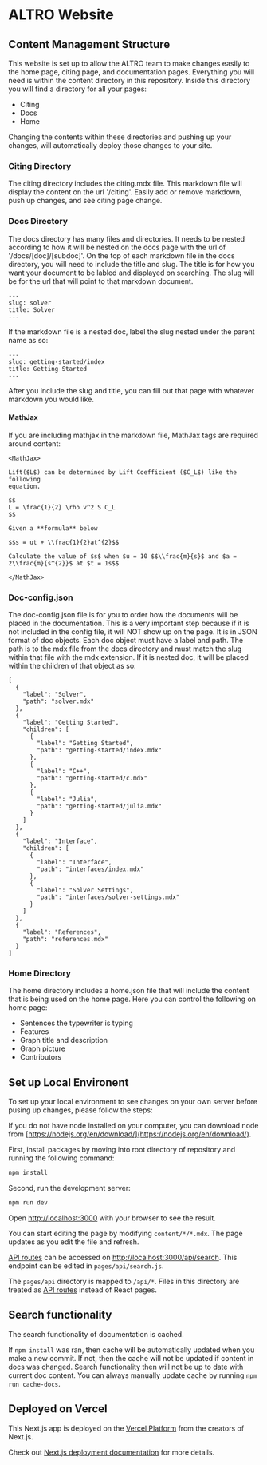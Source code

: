 # ALTRO Website

## Content Management Structure

This website is set up to allow the ALTRO team to make changes easily to the home page, citing page, and documentation pages. Everything you will need is within the content directory in this repository. Inside this directory you will find a directory for all your pages:

- Citing
- Docs
- Home

Changing the contents within these directories and pushing up your changes, will automatically deploy those changes to your site.

### Citing Directory

The citing directory includes the citing.mdx file. This markdown file will display the content on the url '/citing'. Easily add or remove markdown, push up changes, and see citing page change.

### Docs Directory

The docs directory has many files and directories. It needs to be nested according to how it will be nested on the docs page with the url of '/docs/[doc]/[subdoc]'. On the top of each markdown file in the docs directory, you will need to include the title and slug. The title is for how you want your document to be labled and displayed on searching. The slug will be for the url that will point to that markdown document.

    ---
    slug: solver
    title: Solver
    ---

If the markdown file is a nested doc, label the slug nested under the parent name as so:

    ---
    slug: getting-started/index
    title: Getting Started
    ---

After you include the slug and title, you can fill out that page with whatever markdown you would like.

#### MathJax

If you are including mathjax in the markdown file, MathJax tags are required around content:

    <MathJax>

    Lift($L$) can be determined by Lift Coefficient ($C_L$) like the following
    equation.

    $$
    L = \frac{1}{2} \rho v^2 S C_L
    $$

    Given a **formula** below

    $$s = ut + \\frac{1}{2}at^{2}$$

    Calculate the value of $s$ when $u = 10 $$\\frac{m}{s}$ and $a = 2\\frac{m}{s^{2}}$ at $t = 1s$$

    </MathJax>

### Doc-config.json

The doc-config.json file is for you to order how the documents will be placed in the documentation. This is a very important step because if it is not included in the config file, it will NOT show up on the page. It is in JSON format of doc objects. Each doc object must have a label and path. The path is to the mdx file from the docs directory and must match the slug within that file with the mdx extension. If it is nested doc, it will be placed within the children of that object as so:

```
[
  {
    "label": "Solver",
    "path": "solver.mdx"
  },
  {
    "label": "Getting Started",
    "children": [
      {
        "label": "Getting Started",
        "path": "getting-started/index.mdx"
      },
      {
        "label": "C++",
        "path": "getting-started/c.mdx"
      },
      {
        "label": "Julia",
        "path": "getting-started/julia.mdx"
      }
    ]
  },
  {
    "label": "Interface",
    "children": [
      {
        "label": "Interface",
        "path": "interfaces/index.mdx"
      },
      {
        "label": "Solver Settings",
        "path": "interfaces/solver-settings.mdx"
      }
    ]
  },
  {
    "label": "References",
    "path": "references.mdx"
  }
]
```

### Home Directory

The home directory includes a home.json file that will include the content that is being used on the home page. Here you can control the following on home page:

- Sentences the typewriter is typing
- Features
- Graph title and description
- Graph picture
- Contributors

## Set up Local Environent

To set up your local environment to see changes on your own server before pusing up changes, please follow the steps:

If you do not have node installed on your computer, you can download node from [https://nodejs.org/en/download/](https://nodejs.org/en/download/).

First, install packages by moving into root directory of repository and running the following command:

```bash
npm install
```

Second, run the development server:

```bash
npm run dev
```

Open [http://localhost:3000](http://localhost:3000) with your browser to see the result.

You can start editing the page by modifying `content/*/*.mdx`. The page updates as you edit the file and refresh.

[API routes](https://nextjs.org/docs/api-routes/introduction) can be accessed on [http://localhost:3000/api/search](http://localhost:3000/api/search). This endpoint can be edited in `pages/api/search.js`.

The `pages/api` directory is mapped to `/api/*`. Files in this directory are treated as [API routes](https://nextjs.org/docs/api-routes/introduction) instead of React pages.

## Search functionality

The search functionality of documentation is cached.

If `npm install` was ran, then cache will be automatically updated when you make a new commit. If not, then the cache will not be updated if content in docs was changed. Search functionality then will not be up to date with current doc content. You can always manually update cache by running `npm run cache-docs`.

## Deployed on Vercel

This Next.js app is deployed on the [Vercel Platform](https://vercel.com/new?utm_medium=default-template&filter=next.js&utm_source=create-next-app&utm_campaign=create-next-app-readme) from the creators of Next.js.

Check out [Next.js deployment documentation](https://nextjs.org/docs/deployment) for more details.
